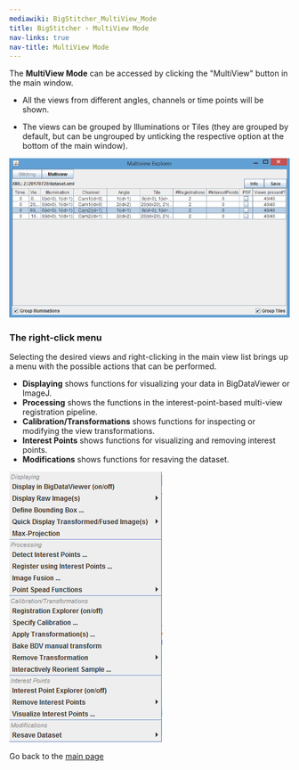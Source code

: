 ```yaml
---
mediawiki: BigStitcher_MultiView_Mode
title: BigStitcher › MultiView Mode
nav-links: true
nav-title: MultiView Mode
---
```


The **MultiView Mode** can be accessed by clicking the "MultiView" button in the main window.

-   All the views from different angles, channels or time points will be shown.

<!-- -->

-   The views can be grouped by Illuminations or Tiles (they are grouped by default, but can be ungrouped by unticking the respective option at the bottom of the main window).

![](/media/plugins/bigstitcher/bigstitcher-overview-4.png)

### The right-click menu

Selecting the desired views and right-clicking in the main view list brings up a menu with the possible actions that can be performed.

-   **Displaying** shows functions for visualizing your data in BigDataViewer or ImageJ.
-   **Processing** shows the functions in the interest-point-based multi-view registration pipeline.
-   **Calibration/Transformations** shows functions for inspecting or modifying the view transformations.
-   **Interest Points** shows functions for visualizing and removing interest points.
-   **Modifications** shows functions for resaving the dataset.

![](/media/plugins/bigstitcher/bigstitcher-overview-5.png)

Go back to the [main page](/plugins/bigstitcher#documentation)
